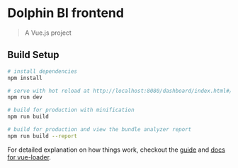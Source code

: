 # Dolphin BI frontend

> A Vue.js project

## Build Setup

``` bash
# install dependencies
npm install

# serve with hot reload at http://localhost:8080/dashboard/index.html#/
npm run dev

# build for production with minification
npm run build

# build for production and view the bundle analyzer report
npm run build --report
```

For detailed explanation on how things work, checkout the [guide](http://vuejs-templates.github.io/webpack/) and [docs for vue-loader](http://vuejs.github.io/vue-loader).